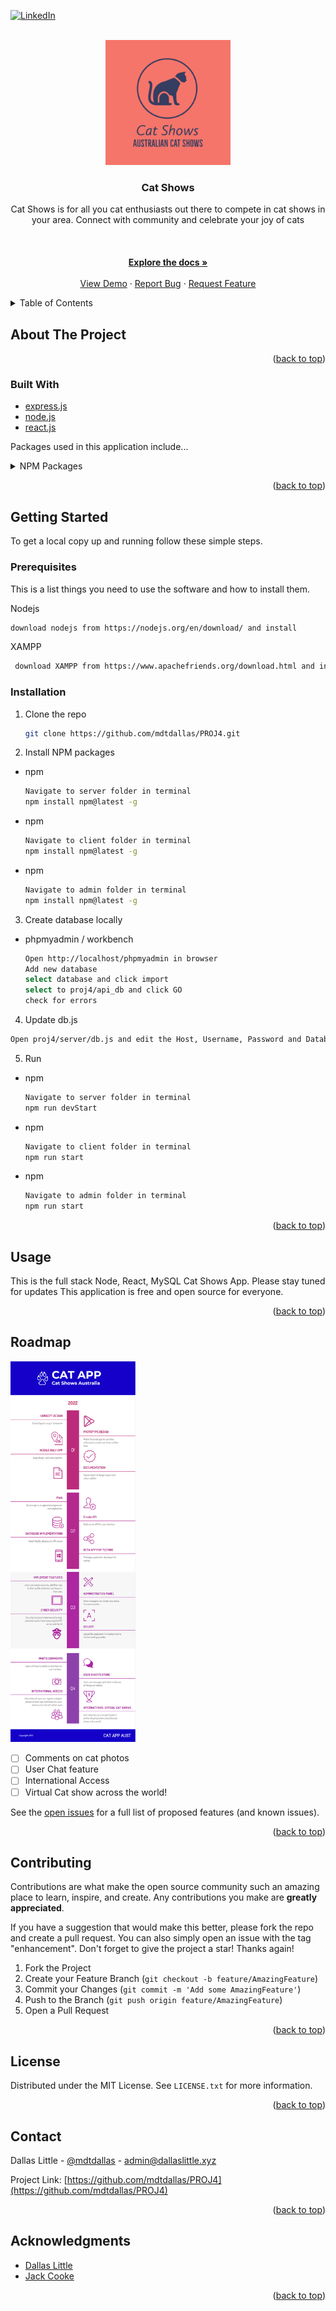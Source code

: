 <div id="top"></div>

[![LinkedIn][linkedin-shield]][linkedin-url]

<!-- PROJECT LOGO -->
<br />
<div align="center">
  <a href="https://github.com/mdtdallas/PROJ4">
    <img src="img/logo.jpeg" alt="Logo" width="200" height="200">
  </a>

<h3 align="center">Cat Shows</h3>

  <p align="center">
    Cat Shows is for all you cat enthusiasts out there to compete in cat shows in your area. Connect with community and celebrate your joy of cats 
    <br />
    <br />
    <br />
    <br />
    <a href="https://github.com/mdtdallas/PROJ4"><strong>Explore the docs »</strong></a>
    <br />
    <br />
    <a href="https://github.com/mdtdallas/PROJ4">View Demo</a>
    ·
    <a href="https://github.com/mdtdallas/PROJ4/issues">Report Bug</a>
    ·
    <a href="https://github.com/mdtdallas/PROJ4/issues">Request Feature</a>
  </p>
</div>

<!-- TABLE OF CONTENTS -->
<details>
  <summary>Table of Contents</summary>
  <ol>
    <li>
      <a href="#about-the-project">About The Project</a>
      <ul>
        <li><a href="#built-with">Built With</a></li>
      </ul>
    </li>
    <li>
      <a href="#getting-started">Getting Started</a>
      <ul>
        <li><a href="#prerequisites">Prerequisites</a></li>
        <li><a href="#installation">Installation</a></li>
      </ul>
    </li>
    <li><a href="#usage">Usage</a></li>
    <li><a href="#roadmap">Roadmap</a></li>
    <li><a href="#contributing">Contributing</a></li>
    <li><a href="#license">License</a></li>
    <li><a href="#contact">Contact</a></li>
    <li><a href="#acknowledgments">Acknowledgments</a></li>
  </ol>
</details>

<!-- ABOUT THE PROJECT -->

## About The Project

<!-- [![Product Name Screen Shot][product-screenshot]](https://example.com) -->

<p align="right">(<a href="#top">back to top</a>)</p>

### Built With

- [express.js](https://expressjs.com/)
- [node.js](https://nodejs.org/en/)
- [react.js](https://reactjs.org/en/)

Packages used in this application include...

<details>
  <summary>NPM Packages</summary>
  <ul>
    <li>
      <a href="https://nodejs.org/en/download/">Server</a>
      <ul>
        <li><a href="https://nodejs.org/en/download/">Node JS</a></li>
        <li><a href="https://expressjs.com/">Express JS</a></li>
        <li><a href="https://reactjs.org/en/">React JS</a></li>
      </ul>
    </li>
    <li>
      <a href="#">NPM Packages</a>
      <ul>
        <li>
          <a href="#">Server</a>
          <ul>
            <li>
              <a href="#">BCrypt Version 5.0.1</a>
              <p>This package is used to encrypt users and admin passwords. Used in the login route</p>
            </li>
            <li>
              <a href="#">CORS Version 2.8.5</a>
              <p>This package is used to ensure that only valid requests from specific domains are accepted. Used in the server.js</p>
            </li>
            <li>
              <a href="#">DOTENV  Version 16.0.1</a>
              <p>This package is used to store sensitive variables and keys</p>
            </li>
            <li>
             <a href="#">express Version 4.17.3</a>
              <p>This package is used as the framework of the server</p>
            </li>
            <li>
              <a href="#">rate limiter Version 6.3.0</a>
              <p>This package is used to limit the rate of requests to aviod DDOS attacks. Used in server.js</p>
            </li>
            <li>
              <a href="#">session Version 6.17.2</a>
              <p>This package is used to limit the rate of requests to aviod DDOS attacks. Used in server.js</p>
            </li>
            <li>
              <a href="#">express slow down Version 1.4.0</a>
              <p>This package is used to slow down the rate of requests to the server. Used in server.js</p>
            </li>
            <li>
              <a href="#">jason web token Version 8.5.1</a>
              <p>This package is used for verification and authorization from the client to the serve. Used in the login route and for verification in Auth.js</p>
            </li>
            <li>
              <a href="#">MySQL Version 2.3.3</a>
              <p>This package is used to store data to a SQL database. Used in db.js</p>
            </li>
            <li>
              <a href="#">validator Version 13.7.0</a>
              <p>This package is used to validate data from client before it is entered in to the database. Used in the routes to aviod unwanted code entering the database.</p>
            </li>
          </ul>
        </li>
         <a href="#">Client</a>
            <ul>
              <li>
                <a href="#">Material UI Version 5</a>
                <p>This package is used for sytling the elements in the User Interface. Used in the User Interface</p>
              </li>
              <li>
              <a href="#">Bootstrap Version 5.1.3</a>
                <p>This package is used for sytling the elements in the User Interface. Used in the User Interface</p>
              </li>
              <li>
              <a href="#">Formik Version 2.2.9</a>
                <p>This package is used to submit form data from the client to the server. Used for forms in the user interface</p>
              </li>
              <li>
              <a href="#">React Version 18</a>
              <p>This package is used as the framework of the client</p>
              </li>
              <li>
                <a href="#">React Dom Version 18</a>
                <p>This package is used to access the virtual dom in react applications</p>
              </li>
              <li>
              <a href="#">React Router Dom Version 6.3.0</a>
              <p>This package is used navigate users around the site via links</p>
              </li>
              <li>
              <a href="#">Reactstrap Version 9.0.2</a>
              <p>This package is used to style elements in the User Interface. Used in the User Interface</p>
              </li>
              <li>
              <a href="#">Yup Version 0.32.11</a>
              <p>This package is used validate form data from the client before it is sent to the server. Used to validate form data before sending to client.</p>
              </li>
            </ul>
        <li>
          <a href="#">Admin</a>
          <ul>
            <li>
              <a href="#">Material UI Version 5</a>
              <p>This package is used for sytling the elements in the User Interface. Used in the User Interface</p>
            </li>
            <li>
              <a href="#">Formik Version 2.2.9</a>
              <p>This package is used to submit form data from the client to the server. Used for forms in the user interface</p>
            </li>
            <li>
              <a href="#">React Version 18</a>
              <p>This package is used as the framework of the client</p>
            </li>
            <li>
              <a href="#">React Dom Version 18</a>
              <p>This package is used to access the virtual dom in react applications</p>
            </li>
            <li>
              <a href="#">React Router Dom Version 6.3.0</a>
              <p>This package is used navigate users around the site via links</p>
            </li>
            <li>
              <a href="#">Yup Version 0.32.11</a>
               <p>This package is used validate form data from the client before it is sent to the server. Used to validate form data before sending to client.</p>
            </li>
          </ul>
        </li>
      </ul>
    </li>
  </ul>
</details>

<p align="right">(<a href="#top">back to top</a>)</p>

<!-- GETTING STARTED -->

## Getting Started

To get a local copy up and running follow these simple steps.

### Prerequisites

This is a list things you need to use the software and how to install them.

Nodejs

```sh
download nodejs from https://nodejs.org/en/download/ and install
```

XAMPP

```sh
 download XAMPP from https://www.apachefriends.org/download.html and install
```

### Installation

1. Clone the repo
   ```sh
   git clone https://github.com/mdtdallas/PROJ4.git
   ```
2. Install NPM packages

- npm

  ```sh
  Navigate to server folder in terminal
  npm install npm@latest -g
  ```

- npm

  ```sh
  Navigate to client folder in terminal
  npm install npm@latest -g
  ```

- npm
  ```sh
  Navigate to admin folder in terminal
  npm install npm@latest -g
  ```

3. Create database locally
- phpmyadmin / workbench
   ```sh
   Open http://localhost/phpmyadmin in browser
   Add new database
   select database and click import
   select to proj4/api_db and click GO
   check for errors
   ```

4. Update db.js

 ```sh
 Open proj4/server/db.js and edit the Host, Username, Password and Database for you local server.
````

5. Run

- npm

  ```sh
  Navigate to server folder in terminal
  npm run devStart
  ```

- npm

  ```sh
  Navigate to client folder in terminal
  npm run start
  ```

- npm
  ```sh
  Navigate to admin folder in terminal
  npm run start
  ```

<p align="right">(<a href="#top">back to top</a>)</p>

<!-- USAGE -->

## Usage

This is the full stack Node, React, MySQL Cat Shows App. Please stay tuned for updates
This application is free and open source for everyone.

<p align="right">(<a href="#top">back to top</a>)</p>

<!-- ROADMAP -->

## Roadmap

<img src="img/roadmap.png" alt="Roadmap" width="200">

- [ ] Comments on cat photos
- [ ] User Chat feature
- [ ] International Access
- [ ] Virtual Cat show across the world!

See the [open issues](https://github.com/mdtdallas/PROJ4/issues) for a full list of proposed features (and known issues).

<p align="right">(<a href="#top">back to top</a>)</p>

<!-- CONTRIBUTING -->

## Contributing

Contributions are what make the open source community such an amazing place to learn, inspire, and create. Any contributions you make are **greatly appreciated**.

If you have a suggestion that would make this better, please fork the repo and create a pull request. You can also simply open an issue with the tag "enhancement".
Don't forget to give the project a star! Thanks again!

1. Fork the Project
2. Create your Feature Branch (`git checkout -b feature/AmazingFeature`)
3. Commit your Changes (`git commit -m 'Add some AmazingFeature'`)
4. Push to the Branch (`git push origin feature/AmazingFeature`)
5. Open a Pull Request

<p align="right">(<a href="#top">back to top</a>)</p>

<!-- LICENSE -->

## License

Distributed under the MIT License. See `LICENSE.txt` for more information.

<p align="right">(<a href="#top">back to top</a>)</p>

<!-- CONTACT -->

## Contact

Dallas Little - [@mdtdallas](https://twitter.com/mdtdallas) - admin@dallaslittle.xyz

Project Link: [https://github.com/mdtdallas/PROJ4](https://github.com/mdtdallas/PROJ4)

<p align="right">(<a href="#top">back to top</a>)</p>

<!-- ACKNOWLEDGMENTS -->

## Acknowledgments

- [Dallas Little]()
- [Jack Cooke]()

<p align="right">(<a href="#top">back to top</a>)</p>

<!-- MARKDOWN LINKS & IMAGES -->
<!-- https://www.markdownguide.org/basic-syntax/#reference-style-links -->

[contributors-shield]: https://img.shields.io/github/contributors/mdtdallas/PROJ4.svg?style=for-the-badge
[contributors-url]: https://github.com/mdtdallas/PROJ4/graphs/contributors
[forks-shield]: https://img.shields.io/github/forks/mdtdallas/PROJ4.svg?style=for-the-badge
[forks-url]: https://github.com/mdtdallas/PROJ4/network/members
[stars-shield]: https://img.shields.io/github/stars/mdtdallas/PROJ4.svg?style=for-the-badge
[stars-url]: https://github.com/mdtdallas/PROJ4/stargazers
[issues-shield]: https://img.shields.io/github/issues/mdtdallas/PROJ4.svg?style=for-the-badge
[issues-url]: https://github.com/mdtdallas/PROJ4/issues
[license-shield]: https://img.shields.io/github/license/mdtdallas/PROJ4.svg?style=for-the-badge
[license-url]: https://github.com/mdtdallas/PROJ4/blob/master/LICENSE.txt
[linkedin-shield]: https://img.shields.io/badge/-LinkedIn-black.svg?style=for-the-badge&logo=linkedin&colorB=555
[linkedin-url]: https://linkedin.com/in/dallaslittle
[product-screenshot]: images/screenshot.png
